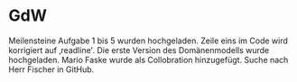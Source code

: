 # GdW
Meilensteine
Aufgabe 1 bis 5 wurden hochgeladen.
Zeile eins im Code wird korrigiert auf ‚readline'.
Die erste Version des Domänenmodells wurde hochgeladen.
Mario Faske wurde als Collobration hinzugefügt.
Suche nach Herr Fischer in GitHub.

